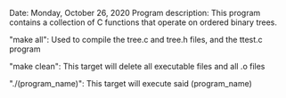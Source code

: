 
Date: Monday, October 26, 2020
Program description: This program contains a collection of C functions that operate on ordered binary trees.

"make all": Used to compile the tree.c and tree.h files, and the ttest.c program

"make clean": This target will delete all executable files and all .o files

"./(program_name)": This target will execute said (program_name)

